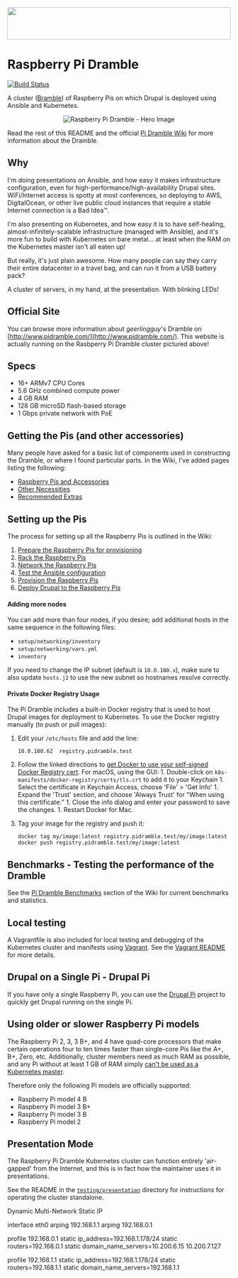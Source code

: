 <a href="http://www.pidramble.com"><img src="https://cdn.rawgit.com/geerlingguy/raspberry-pi-dramble/master/images/logo.svg" width="100%" height="73"></a>

# Raspberry Pi Dramble

[![Build Status](https://travis-ci.org/geerlingguy/raspberry-pi-dramble.svg?branch=master)](https://travis-ci.org/geerlingguy/raspberry-pi-dramble)

A cluster ([Bramble](http://elinux.org/Bramble)) of Raspberry Pis on which Drupal is deployed using Ansible and Kubernetes.

<p align="center"><img src="https://raw.githubusercontent.com/geerlingguy/raspberry-pi-dramble/master/images/raspberry-pi-dramble-hero-2019.jpg" alt="Raspberry Pi Dramble - Hero Image" /></p>

Read the rest of this README and the official [Pi Dramble Wiki](http://www.pidramble.com/wiki) for more information about the Dramble.

## Why

I'm doing presentations on Ansible, and how easy it makes infrastructure configuration, even for high-performance/high-availability Drupal sites. WiFi/Internet access is spotty at most conferences, so deploying to AWS, DigitalOcean, or other live public cloud instances that require a stable Internet connection is a Bad Idea™.

I'm also presenting on Kubernetes, and how easy it is to have self-healing, almost-infinitely-scalable infrastructure (managed with Ansible), and it's more fun to build with Kubernetes on bare metal... at least when the RAM on the Kubernetes master isn't all eaten up!

But really, it's just plain awesome. How many people can say they carry their entire datacenter in a travel bag, and can run it from a USB battery pack?

A cluster of servers, in my hand, at the presentation. With blinking LEDs!

## Official Site

You can browse more information about _geerlingguy_'s Dramble on [http://www.pidramble.com/](http://www.pidramble.com/). This website is actually running on the Rasbperry Pi Dramble cluster pictured above!

## Specs

  - 16+ ARMv7 CPU Cores
  - 5.6 GHz combined compute power
  - 4 GB RAM
  - 128 GB microSD flash-based storage
  - 1 Gbps private network with PoE

## Getting the Pis (and other accessories)

Many people have asked for a basic list of components used in constructing the Dramble, or where I found particular parts. In the Wiki, I've added pages listing the following:

  - [Raspberry Pis and Accessories](http://www.pidramble.com/wiki/hardware/pis)
  - [Other Necessities](http://www.pidramble.com/wiki/hardware/necessities)
  - [Recommended Extras](http://www.pidramble.com/wiki/hardware/extras)

## Setting up the Pis

The process for setting up all the Raspberry Pis is outlined in the Wiki:

  1. [Prepare the Raspberry Pis for provisioning](http://www.pidramble.com/wiki/setup/prepare)
  1. [Rack the Raspberry Pis](http://www.pidramble.com/wiki/setup/rack)
  1. [Network the Raspberry Pis](http://www.pidramble.com/wiki/setup/network)
  1. [Test the Ansible configuration](http://www.pidramble.com/wiki/setup/test-ansible)
  1. [Provision the Raspberry Pis](http://www.pidramble.com/wiki/setup/provision)
  1. [Deploy Drupal to the Raspberry Pis](http://www.pidramble.com/wiki/setup/deploy-drupal)

#### Adding more nodes

You can add more than four nodes, if you desire; add additional hosts in the same sequence in the following files:

  - `setup/networking/inventory`
  - `setup/networking/vars.yml`
  - `inventory`

If you need to change the IP subnet (default is `10.0.100.x`), make sure to also update `hosts.j2` to use the new subnet so hostnames resolve correctly.

#### Private Docker Registry Usage

The Pi Dramble includes a built-in Docker registry that is used to host Drupal images for deployment to Kubernetes. To use the Docker registry manually (to push or pull images):

  1. Edit your `/etc/hosts` file and add the line:

     ```
     10.0.100.62  registry.pidramble.test
     ```

  1. Follow the linked directions to [get Docker to use your self-signed Docker Registry cert](https://docs.docker.com/registry/insecure/#use-self-signed-certificates). For macOS, using the GUI:
    1. Double-click on `k8s-manifests/docker-registry/certs/tls.crt` to add it to your Keychain
    1. Select the certificate in Keychain Access, choose 'File' > 'Get Info'
    1. Expand the 'Trust' section, and choose 'Always Trust' for "When using this certificate:"
    1. Close the info dialog and enter your password to save the changes.
    1. Restart Docker for Mac.
  1. Tag your image for the registry and push it:

     ```
     docker tag my/image:latest registry.pidramble.test/my/image:latest
     docker push registry.pidramble.test/my/image:latest
     ```

## Benchmarks - Testing the performance of the Dramble

See the [Pi Dramble Benchmarks](http://www.pidramble.com/wiki/benchmarks) section of the Wiki for current benchmarks and statistics.

## Local testing

A Vagrantfile is also included for local testing and debugging of the Kubernetes cluster and manifests using [Vagrant](https://www.vagrantup.com). See the [Vagrant README](testing/vagrant/README.md) for more details.

## Drupal on a Single Pi - Drupal Pi

If you have only a single Raspberry Pi, you can use the [Drupal Pi](https://github.com/geerlingguy/drupal-pi) project to quickly get Drupal running on the single Pi.

## Using older or slower Raspberry Pi models

The Raspberry Pi 2, 3, 3 B+, and 4 have quad-core processors that make certain operations four to ten times faster than single-core Pis like the A+, B+, Zero, etc. Additionally, cluster members need as much RAM as possible, and any Pi without at least 1 GB of RAM simply [can't be used as a Kubernetes master](https://kubernetes.io/docs/tasks/administer-cluster/manage-resources/memory-constraint-namespace/#before-you-begin).

Therefore only the following Pi models are officially supported:

  - Raspberry Pi model 4 B
  - Raspberry Pi model 3 B+
  - Raspberry Pi model 3 B
  - Raspberry Pi model 2

## Presentation Mode

The Raspberry Pi Dramble Kubernetes cluster can function entirely 'air-gapped' from the Internet, and this is in fact how the maintainer uses it in presentations.

See the README in the [`testing/presentation`](testing/presentation) directory for instructions for operating the cluster standalone.

Dynamic Multi-Network Static IP

interface eth0
arping 192.168.1.1
arping 192.168.0.1

profile 192.168.0.1
static ip_address=192.168.1.178/24
static routers=192.168.0.1
static domain_name_servers=10.200.6.15 10.200.7.127

profile 192.168.1.1
static ip_address=192.168.1.178/24
static routers=192.168.1.1
static domain_name_servers=192.168.1.1
